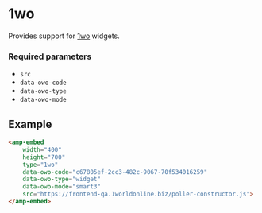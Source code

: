 <!---
Copyright 2017 The AMP HTML Authors. All Rights Reserved.

Licensed under the Apache License, Version 2.0 (the "License");
you may not use this file except in compliance with the License.
You may obtain a copy of the License at

      http://www.apache.org/licenses/LICENSE-2.0

Unless required by applicable law or agreed to in writing, software
distributed under the License is distributed on an "AS-IS" BASIS,
WITHOUT WARRANTIES OR CONDITIONS OF ANY KIND, either express or implied.
See the License for the specific language governing permissions and
limitations under the License.
-->

# 1wo

Provides support for [1wo](https://welcome.1worldonline.com/) widgets.

### Required parameters

- `src`
- `data-owo-code`
- `data-owo-type`
- `data-owo-mode`

## Example

```html
<amp-embed 
    width="400"
    height="700"
    type="1wo"
    data-owo-code="c67805ef-2cc3-482c-9067-70f534016259"
    data-owo-type="widget"
    data-owo-mode="smart3"
    src="https://frontend-qa.1worldonline.biz/poller-constructor.js">
</amp-embed>
```
